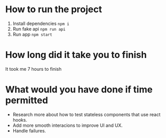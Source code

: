 # How to run the project

1. Install dependencies `npm i`
1. Run fake api `npm run api`
1. Run app `npm start`

# How long did it take you to finish

It took me 7 hours to finish

# What would you have done if time permitted

- Research more about how to test stateless components that use react hooks.
- Add more smooth interacions to improve UI and UX.
- Handle failures.